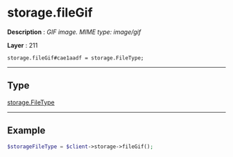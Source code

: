 # storage.fileGif

**Description** : *GIF image\. MIME type: image/gif*

**Layer** : 211

```tl
storage.fileGif#cae1aadf = storage.FileType;
```

---

## Type

[storage.FileType](type/storage.FileType)

---

## Example

```php
$storageFileType = $client->storage->fileGif();
```
